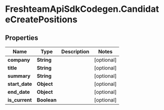 # FreshteamApiSdkCodegen.CandidateCreatePositions

## Properties

| Name           | Type        | Description | Notes      |
| -------------- | ----------- | ----------- | ---------- |
| **company**    | **String**  |             | [optional] |
| **title**      | **String**  |             | [optional] |
| **summary**    | **String**  |             | [optional] |
| **start_date** | **Object**  |             | [optional] |
| **end_date**   | **Object**  |             | [optional] |
| **is_current** | **Boolean** |             | [optional] |
